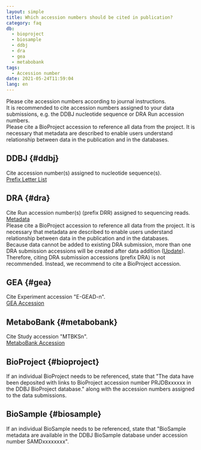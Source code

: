 ```yaml
---
layout: simple
title: Which accession numbers should be cited in publication?
category: faq
db:
  - bioproject
  - biosample
  - ddbj
  - dra
  - gea
  - metabobank
tags: 
  - Accession number
date: 2021-05-24T11:59:04
lang: en
---
```


Please cite accession numbers according to journal instructions.  
It is recommended to cite accession numbers assigned to your data submissions, e.g. the DDBJ nucleotide sequence or DRA Run accession numbers.  
Please cite a BioProject accession to reference all data from the project. It is necessary that metadata are described to enable users understand relationship between data in the publication and in the databases.

## DDBJ {#ddbj}

Cite accession number(s) assigned to nucleotide sequence(s).    
[Prefix Letter List](/prefix-e.html)

## DRA {#dra}

Cite Run accession number(s) (prefix DRR) assigned to sequencing reads. [Metadata](/dra/metadata-e.html)   
Please cite a BioProject accession to reference all data from the project. It is necessary that metadata are described to enable users understand relationship between data in the publication and in the databases.  
Because data cannot be added to existing DRA submission, more than one DRA submission accessions will be created after data addition ([Update](/dra/update-e.html)). Therefore, citing DRA submission accessions (prefix DRA) is not recommended. Instead, we recommend to cite a BioProject accession.

## GEA {#gea}

Cite Experiment accession "E-GEAD-n".  
[GEA Accession](/gea/overview-e.html#accession)

## MetaboBank {#metabobank}

Cite Study accession "MTBKSn".  
[MetaboBank Accession](/metabobank/submission-e.html#accession)

## BioProject {#bioproject}

If an individual BioProject needs to be referenced, state that "The data have been deposited with links to BioProject accession number PRJDBxxxxxx in the DDBJ BioProject database." along with the accession numbers assigned to the data submissions.

## BioSample {#biosample}

If an individual BioSample needs to be referenced, state that "BioSample metadata are available in the DDBJ BioSample database under accession number SAMDxxxxxxxx".




